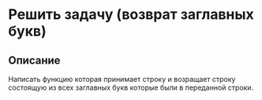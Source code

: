 # Решить задачу (возврат заглавных букв)

## Описание

Написать функцию которая принимает строку и возращает строку состоящую из всех заглавных букв которые были в переданной строки.